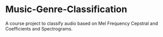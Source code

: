 # Music-Genre-Classification

A course project to classify audio based on Mel Frequency Cepstral and Coefficients and Spectrograms.
